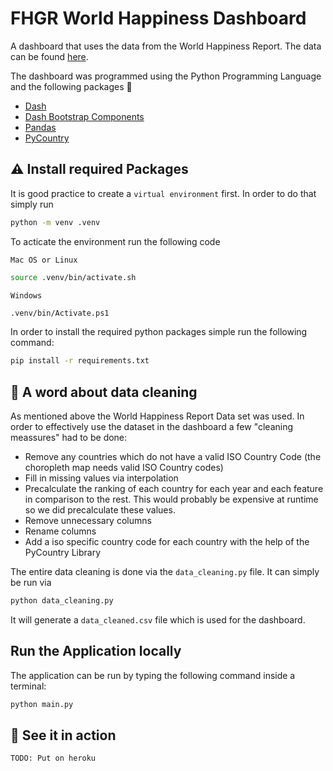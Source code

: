 # FHGR World Happiness Dashboard 
A dashboard that uses the data from the World Happiness Report.
The data can be found [here](https://www.kaggle.com/datasets/usamabuttar/world-happiness-report-2005-present).

The dashboard was programmed using the Python Programming Language and the following packages :snake:

- [Dash](https://dash.plotly.com/)
- [Dash Bootstrap Components](https://dash-bootstrap-components.opensource.faculty.ai/)
- [Pandas](https://github.com/pandas-dev/pandas)
- [PyCountry](https://github.com/flyingcircusio/pycountry)

## :warning: Install required Packages
It is good practice to create a `virtual environment` first. In order to do that simply run

```bash
python -m venv .venv
```

To acticate the environment run the following code

`Mac OS or Linux`

```bash
source .venv/bin/activate.sh
```

`Windows`

```bash
.venv/bin/Activate.ps1
```

In order to install the required python packages simple run the following command:

```bash
pip install -r requirements.txt
```

## :nail_care: A word about data cleaning 
As mentioned above the World Happiness Report Data set was used. In order to effectively use the dataset in the dashboard a few "cleaning meassures" had to be done:
* Remove any countries which do not have a valid ISO Country Code (the choropleth map needs valid ISO Country codes)
* Fill in missing values via interpolation
* Precalculate the ranking of each country for each year and each feature in comparison to the rest. This would probably be expensive at runtime so we did precalculate these values.
* Remove unnecessary columns
* Rename columns
* Add a iso specific country code for each country with the help of the PyCountry Library

The entire data cleaning is done via the `data_cleaning.py` file. It can simply be run via

```bash
python data_cleaning.py
```

It will generate a `data_cleaned.csv` file which is used for the dashboard. 

## Run the Application locally
The application can be run by typing the following command inside a terminal:

```bash
python main.py
```

## :rocket: See it in action 
`TODO: Put on heroku`
